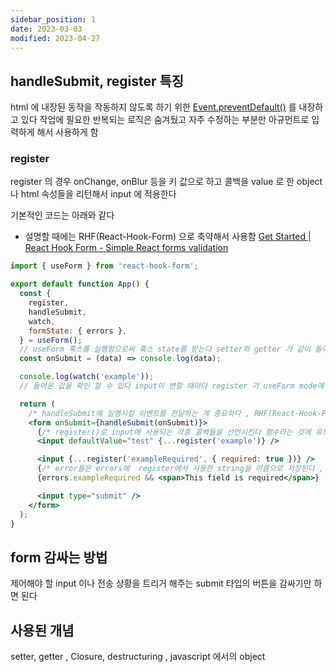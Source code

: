 ```yaml
---
sidebar_position: 1
date: 2023-03-03
modified: 2023-04-27
---
```


## handleSubmit, register 특징

html 에 내장된 동작을 작동하지 않도록 하기 위한 [Event.preventDefault()](https://developer.mozilla.org/ko/docs/Web/API/Event/preventDefault) 를 내장하고 있다
작업에 필요한 반복되는 로직은 숨겨뒀고
자주 수정하는 부분만 아규먼트로 입력하게 해서 사용하게 함

### register

register 의 경우 onChange, onBlur 등을 키 값으로 하고 콜백을 value 로 한 object 나 html 속성들을 리턴해서 input 에 적용한다

기본적인 코드는 아래와 같다

- 설명할 때에는 RHF(React-Hook-Form) 으로 축약해서 사용함
	[Get Started | React Hook Form - Simple React forms validation](https://react-hook-form.com/get-started/#Quickstart)

```jsx
import { useForm } from 'react-hook-form';

export default function App() {
  const {
    register,
    handleSubmit,
    watch,
    formState: { errors },
  } = useForm();
  // useForm 혹스를 실행함으로써 훅스 state를 받는다 setter와 getter 가 같이 들어온다
  const onSubmit = (data) => console.log(data);

  console.log(watch('example'));
  // 들어온 값을 확인 할 수 있다 input이 변할 때마다 register 가 useForm mode에 따라 반응한다

  return (
    /* handleSubmit에 실행시킬 이벤트를 전달하는 게 중요하다 , RHF(React-Hook-Form) 에서 유효성 검사를 통과해야 onSubmit을 실행한다 */
    <form onSubmit={handleSubmit(onSubmit)}>
      {/* register()로 input에 사용되는 각종 콜백들을 선언시킨다 함수라는 것에 유의 (string , {...options} )=>object[] 다 */}
      <input defaultValue="test" {...register('example')} />

      <input {...register('exampleRequired', { required: true })} />
      {/* error들은 errors에  register에서 사용한 string을 이름으로 저장된다 , 오류가 없으면 빈 객체가 된다 */}
      {errors.exampleRequired && <span>This field is required</span>}

      <input type="submit" />
    </form>
  );
}
```

## form 감싸는 방법

제어해야 할 input 이나 전송 상황을 트리거 해주는 submit 타입의 버튼을 감싸기만 하면 된다

## 사용된 개념

setter, getter , Closure, destructuring , javascript 에서의 object
